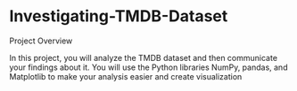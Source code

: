 # Investigating-TMDB-Dataset

Project Overview

In this project, you will analyze the TMDB dataset and then communicate your findings about it. You will use the Python libraries NumPy, pandas, and Matplotlib to make your analysis easier and create visualization 
